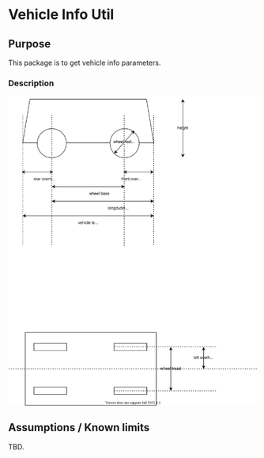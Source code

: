 # Vehicle Info Util

## Purpose

This package is to get vehicle info parameters.

### Description

![description](./media/vehicle_info.drawio.svg)

## Assumptions / Known limits

TBD.
